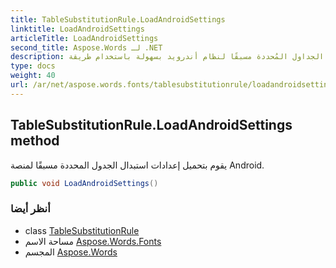 ```yaml
---
title: TableSubstitutionRule.LoadAndroidSettings
linktitle: LoadAndroidSettings
articleTitle: LoadAndroidSettings
second_title: Aspose.Words لـ .NET
description: حمّل إعدادات استبدال الجداول المُحددة مسبقًا لنظام أندرويد بسهولة باستخدام طريقة TableSubstitutionRule LoadAndroidSettings. حسّن تطبيقك اليوم!
type: docs
weight: 40
url: /ar/net/aspose.words.fonts/tablesubstitutionrule/loadandroidsettings/
---
```

## TableSubstitutionRule.LoadAndroidSettings method

يقوم بتحميل إعدادات استبدال الجدول المحددة مسبقًا لمنصة Android.

```csharp
public void LoadAndroidSettings()
```

### أنظر أيضا

* class [TableSubstitutionRule](../)
* مساحة الاسم [Aspose.Words.Fonts](../../../aspose.words.fonts/)
* المجسم [Aspose.Words](../../../)
